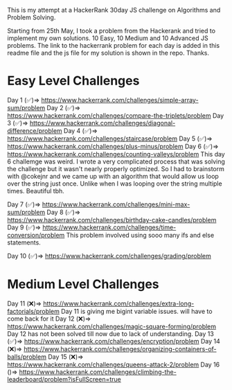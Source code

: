 This is my attempt at a HackerRank 30day JS challenge on Algorithms and Problem Solving.

Starting from 25th May, I took a problem from the Hackerank and tried to implement my own solutions.
10 Easy, 10 Medium and 10 Advanced JS problems. The link to the hackerrank problem for each day is added in this readme file and the js file for my solution is shown in the repo.
Thanks.

# Easy Level Challenges
Day 1 (✅)=> https://www.hackerrank.com/challenges/simple-array-sum/problem 
Day 2 (✅)=> https://www.hackerrank.com/challenges/compare-the-triplets/problem
Day 3 (✅)=> https://www.hackerrank.com/challenges/diagonal-difference/problem
Day 4 (✅)=> https://www.hackerrank.com/challenges/staircase/problem
Day 5 (✅)=> https://www.hackerrank.com/challenges/plus-minus/problem
Day 6 (✅)=> https://www.hackerrank.com/challenges/counting-valleys/problem
This day 6 challemge was weird. I wrote a very complicated process that was solving the challenge but it wasn't nearly properly optimized. So I had to brainstorm with @cokejnr and we came up with an algorithm that would allow us loop over the string just once. Unlike when I was looping over the string multiple times. Beautiful tbh.

Day 7 (✅)=> https://www.hackerrank.com/challenges/mini-max-sum/problem
Day 8 (✅)=> https://www.hackerrank.com/challenges/birthday-cake-candles/problem
Day 9 (✅)=> https://www.hackerrank.com/challenges/time-conversion/problem
This problem involved using sooo many ifs and else statements.

Day 10 (✅)=> https://www.hackerrank.com/challenges/grading/problem

# Medium Level Challenges
Day 11 (❌)=> https://www.hackerrank.com/challenges/extra-long-factorials/problem
Day 11 is giving me bigint variable issues. will have to come back for it
Day 12 (❌)=> https://www.hackerrank.com/challenges/magic-square-forming/problem
Day 12 has not been solved till now due to lack of understanding.
Day 13 (✅)=> https://www.hackerrank.com/challenges/encryption/problem
Day 14 (❌)=> https://www.hackerrank.com/challenges/organizing-containers-of-balls/problem
Day 15 (❌)=> https://www.hackerrank.com/challenges/queens-attack-2/problem
Day 16 ()=> https://www.hackerrank.com/challenges/climbing-the-leaderboard/problem?isFullScreen=true
